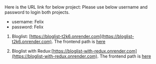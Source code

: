 Here is the URL link for below project:
Please use below username and password to login both projects.
- username: Felix
- password: Felix

1. Bloglist: [https://bloglist-t2k6.onrender.com](https://bloglist-t2k6.onrender.com).
   The frontend path is [here](https://github.com/firewormx/fullstackopen/tree/main/Part5/bloglist-frontend)
   
2. Bloglist with Redux:[https://bloglist-with-redux.onrender.com](https://bloglist-with-redux.onrender.com).
   The frontend path is [here](https://github.com/firewormx/fullstackopen/tree/main/Part7/redux-bloglist/bloglist-frontend)
